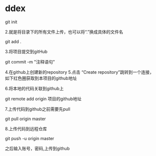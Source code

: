 # ddex

git init


2.就是将目录下的所有文件上传，也可以将“.”换成具体的文件名

git add .


3.将项目提交到gitHub

git commit -m "注释语句"  


 4.在github上创建新的repository
 5.点击 “Create repository”跳转到一个连接，如下红色圈获取到本项目的github地址
 
 
 6.将本地的代码关联到github上
 
 git remote add origin 项目的github地址  
 
 
  7.上传代码到github之前需要先pull 
  
  git pull origin master
  
  
   8.上传代码到远程仓库
   
   git push -u origin master  
   
   之后输入账号，密码,上传到github
